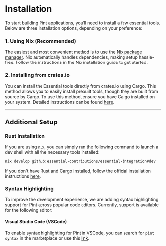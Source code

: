 # Installation

To start building Pint applications, you'll need to install a few essential tools. Below are three installation options, depending on your preference:

### 1. **Using Nix** (Recommended)

The easiest and most convenient method is to use the [Nix package manager](nix.md). Nix automatically handles dependencies, making setup hassle-free. Follow the instructions in the Nix installation guide to get started.

### 2. **Installing from crates.io**

You can install the Essential tools directly from crates.io using Cargo. This method allows you to easily install prebuilt tools, though they are built from source by Cargo. To use this method, ensure you have Cargo installed on your system. Detailed instructions can be found [here](source.md).

---

## Additional Setup

### Rust Installation

If you are using `nix`, you can simply run the following command to launch a dev shell with all the necessary tools installed:

```bash
nix develop github:essential-contributions/essential-integration#dev
```

If you don't have Rust and Cargo installed, follow the official installation instructions [here](https://www.rust-lang.org/tools/install).

### Syntax Highlighting

To improve the development experience, we are adding syntax highlighting support for Pint across popular code editors. Currently, support is available for the following editor:

#### Visual Studio Code (VSCode)

To enable syntax highlighting for Pint in VSCode, you can search for `pint syntax` in the marketplace or use this [link](https://marketplace.visualstudio.com/items?itemName=essential-contributions.pint-lang).